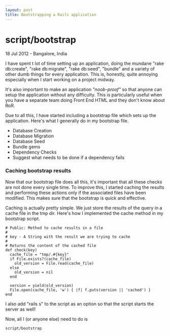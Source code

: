 ```yaml
---
layout: post
title: Bootstrapping a Rails application
---
```


script/bootstrap
====================

<p class="date">18 Jul 2012 - Bangalore, India</p>

I have spent t lot of time setting up an application, doing the mundane
"rake db:create", "rake db:migrate", "rake db:seed", "bundle" and a
variety of other dumb things for every application. This is, honestly,
quite annoying especially when I start working on a project midway.

It's also important to make an application *"noob-proof"* so that anyone
can setup the application without any difficulty. This is particularly
useful when you have a separate team doing Front End HTML and they don't
know about RoR.

<!-- more start -->

Due to all this, I have started including a bootstrap file which sets up
the application. Here's what I generally do in my bootstrap file.

* Database Creation
* Database Migration
* Database Seed
* Bundle gems
* Dependency Checks
* Suggest what needs to be done if a dependency fails

### Caching bootstrap results

Now that our bootstrap file does all this, it's important that
all these checks are not done every single time. To improve this, I
started caching the results and performing these actions only if the
associated files have been modified. This makes sure that the bootstrap is quick and effective.

Caching is actually pretty simple. We just store the results of the
query in a cache file in the tmp dir. Here's how I implemented the cache
method in my bootstrap script.

    # Public: Method to cache results in a file
    #
    # key - A String with the result we are trying to cache
    #
    # Returns the content of the cached file
    def check(key)
      cache_file = "tmp/.#{key}"
      if File.exists?(cache_file)
        old_version = File.read(cache_file)
      else
        old_version = nil
      end

      version = yield(old_version)
      File.open(cache_file, 'w') { |f| f.puts(version || 'cached') }
    end

I also add "rails s" to the script as an option so that the script
starts the server as well!

Now, all I (or anyone else) need to do is

    script/bootstrap

<!-- more end -->
